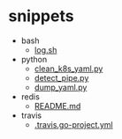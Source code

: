 # snippets

* bash
    * [log.sh](bash/log.sh)
* python
    * [clean_k8s_yaml.py](python/clean_k8s_yaml.py)
    * [detect_pipe.py](python/detect_pipe.py)
    * [dump_yaml.py](python/dump_yaml.py)
* redis
    * [README.md](redis/README.md)
* travis
    * [.travis.go-project.yml](travis/.travis.go-project.yml)
